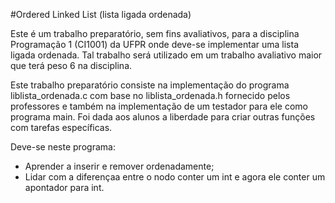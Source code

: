 #Ordered Linked List (lista ligada ordenada)

Este é um trabalho preparatório, sem fins avaliativos, para a disciplina Programação 1 (CI1001) da UFPR onde deve-se implementar uma lista ligada ordenada. Tal trabalho será utilizado em um trabalho avaliativo maior que terá peso 6 na disciplina.

Este trabalho preparatório consiste na implementação do programa liblista_ordenada.c com base no liblista_ordenada.h fornecido pelos professores e também na implementação de um testador para ele como programa main.
Foi dada aos alunos a liberdade para criar outras funções com tarefas específicas.

Deve-se neste programa:
- Aprender a inserir e remover ordenadamente;
- Lidar com a diferençaa entre o nodo conter um int e agora ele conter
um apontador para int.

